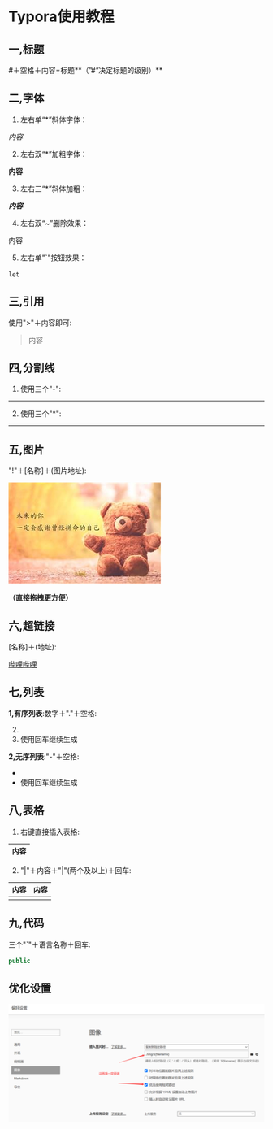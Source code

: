# Typora使用教程

## 一,标题

#＋空格＋内容=标题**（”#“决定标题的级别）**

## 二,字体

1. 左右单“*”斜体字体：

*内容*

2. 左右双“*”加粗字体：

**内容**

3. 左右三“*”斜体加粗：

***内容***

4. 左右双“~”删除效果：

~~内容~~

5. 左右单"`"按钮效果：

`let`

## 三,引用

使用">"＋内容即可:

> 内容

## 四,分割线

1. 使用三个"-":

---

2. 使用三个"*":

***

## 五,图片

"!"＋[名称]＋(图片地址):

![内容](img/Typora使用/7877b3d9-90fd-464f-a44c-a616c095aea8.jpg)

**（直接拖拽更方便）**

## 六,超链接

[名称]＋(地址):

[哔哩哔哩](https://www.bilibili.com/)

## 七,列表

**1,有序列表**:数字＋"."＋空格:

2. 
3. 使用回车继续生成

**2,无序列表**:"-"＋空格:

- 
- 使用回车继续生成

## 八,表格

1. 右键直接插入表格:

| 内容 |
| ---- |

2. "|"＋内容＋"|"(两个及以上)＋回车:

| 内容 | 内容 |
| ---- | ---- |
|      |      |

## 九,代码

三个"`"＋语言名称＋回车:

```java
public
```

## 优化设置

<img src="img/Typora使用/image-20221127220327571.png" alt="image-20221127220327571" style="zoom: 67%;" />
